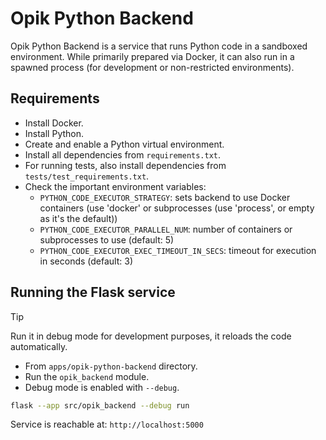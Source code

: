 # Opik Python Backend

Opik Python Backend is a service that runs Python code in a sandboxed environment. While primarily prepared via Docker, it can also run in a spawned process (for development or non-restricted environments).

## Requirements

- Install Docker.
- Install Python.
- Create and enable a Python virtual environment.
- Install all dependencies from `requirements.txt`.
- For running tests, also install dependencies from `tests/test_requirements.txt`.
- Check the important environment variables:
    - `PYTHON_CODE_EXECUTOR_STRATEGY`: sets backend to use Docker containers (use 'docker' or subprocesses (use 'process', or empty as it's the default))
    - `PYTHON_CODE_EXECUTOR_PARALLEL_NUM`: number of containers or subprocesses to use (default: 5)
    - `PYTHON_CODE_EXECUTOR_EXEC_TIMEOUT_IN_SECS`: timeout for execution in seconds (default: 3)

## Running the Flask service

> [!TIP]
> Run it in debug mode for development purposes, it reloads the code automatically.

- From `apps/opik-python-backend` directory.
- Run the `opik_backend` module.
- Debug mode is enabled with `--debug`.

```bash
flask --app src/opik_backend --debug run
```

Service is reachable at: `http://localhost:5000`
